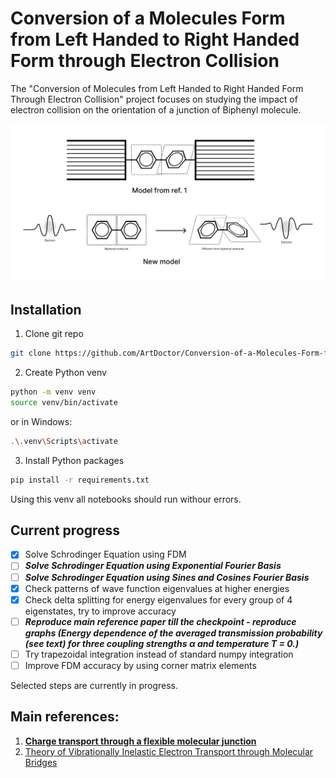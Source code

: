 # Conversion of a Molecules Form from Left Handed to Right Handed Form through Electron Collision
The "Conversion of Molecules from Left Handed to Right Handed Form Through Electron Collision" project focuses on studying the impact of electron collision on the orientation of a junction of Biphenyl molecule.

<img src="resources/pic1.png" alt="Biphenyl moleciles" width="800">

## Installation  
1. Clone git repo
```sh
git clone https://github.com/ArtDoctor/Conversion-of-a-Molecules-Form-from-Left-Handed-to-Right-Handed-through-Electron-Collision/tree/main
```
2. Create Python venv
```sh
python -m venv venv
source venv/bin/activate
```
or in Windows:
```sh
.\.venv\Scripts\activate
```
3. Install Python packages
```sh
pip install -r requirements.txt
```
Using this venv all notebooks should run withour errors.



## Current progress  
- [x] Solve Schrodinger Equation using FDM
- [ ] ***Solve Schrodinger Equation using Exponential Fourier Basis***
- [ ] ***Solve Schrodinger Equation using Sines and Cosines Fourier Basis***
- [x] Check patterns of wave function eigenvalues at higher energies
- [x] Check delta splitting for energy eigenvalues for every group of 4 eigenstates, try to improve accuracy
- [ ] ***Reproduce main reference paper till the checkpoint - reproduce graphs (Energy dependence of the averaged transmission probability (see text) for three coupling strengths α and temperature T = 0.)***
- [ ] Try trapezoidal integration instead of standard numpy integration
- [ ] Improve FDM accuracy by using corner matrix elements  

Selected steps are currently in progress.

## Main references:  
1. <a href="https://arxiv.org/abs/cond-mat/0411064"><strong>Charge transport through a flexible molecular junction</strong></a>  
2. <a href="https://arxiv.org/abs/cond-mat/0312080">Theory of Vibrationally Inelastic Electron Transport through Molecular Bridges</strong></a>
